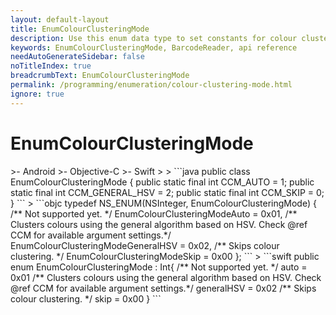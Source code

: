 ```yaml
---
layout: default-layout
title: EnumColourClusteringMode
description: Use this enum data type to set constants for colour clustering mode of barcodes in your Dynamsoft Barcode Reader project.
keywords: EnumColourClusteringMode, BarcodeReader, api reference
needAutoGenerateSidebar: false
noTitleIndex: true
breadcrumbText: EnumColourClusteringMode
permalink: /programming/enumeration/colour-clustering-mode.html
ignore: true
---
```



# EnumColourClusteringMode

<div class="sample-code-prefix template2"></div>
   >- Android
   >- Objective-C
   >- Swift
   >
>
```java
public class EnumColourClusteringMode {
    public static final int CCM_AUTO = 1;
    public static final int CCM_GENERAL_HSV = 2;
    public static final int CCM_SKIP = 0;
}
```
>
```objc
typedef NS_ENUM(NSInteger, EnumColourClusteringMode)
{
    /** Not supported yet. */
    EnumColourClusteringModeAuto = 0x01,
    /** Clusters colours using the general algorithm based on HSV. Check @ref CCM for available argument settings.*/
    EnumColourClusteringModeGeneralHSV = 0x02,
    /** Skips colour clustering. */
    EnumColourClusteringModeSkip = 0x00
};
```
>
```swift
public enum EnumColourClusteringMode : Int{
    /** Not supported yet. */
    auto = 0x01
    /** Clusters colours using the general algorithm based on HSV. Check @ref CCM for available argument settings.*/
    generalHSV = 0x02
    /** Skips colour clustering. */
    skip = 0x00
}
```
